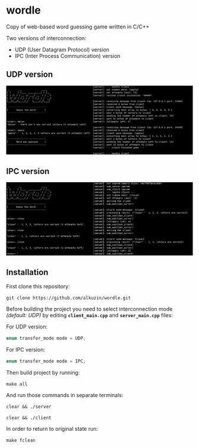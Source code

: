 # wordle
Copy of web-based word guessing game written in C/C++

Two versions of interconnection:
- UDP (User Datagram Protocol) version
- IPC (Inter Process Communication) version

## UDP version
<img src="res/wordle_udp_version.png">

## IPC version
<img src="res/wordle_ipc_version.png">

## Installation
First clone this repository:
```console
git clone https://github.com/alkuzin/wordle.git
```
Before building the project you need to select interconnection mode *(default: UDP)*
by editing __`client_main.cpp`__ and __`server_main.cpp`__ files:

For UDP version:
```cpp
enum transfer_mode mode = UDP;
```

For IPC version:
```cpp
enum transfer_mode mode = IPC;
```

Then build project by running:
```console
make all
```

And run those commands in separate terminals:
```console
clear && ./server
```
```console
clear && ./client
```

In order to return to original state run:
```console
make fclean
```
